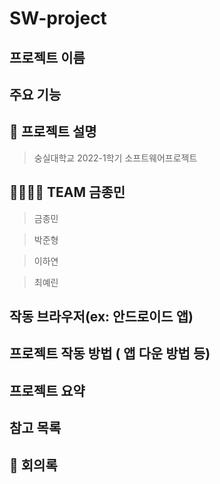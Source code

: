 # SW-project
## 프로젝트 이름 
## 주요 기능 
## :raised_hands: 프로젝트 설명 
  > 숭실대학교 2022-1학기 소프트웨어프로젝트

## :family_man_woman_girl_boy: TEAM 금종민
> 금종민 

> 박준형

> 이하연

> 최예린

## 작동 브라우저(ex: 안드로이드 앱)
## 프로젝트 작동 방법 ( 앱 다운 방법 등)
## 프로젝트 요약 
## 참고 목록 
## :speech_balloon: 회의록 
